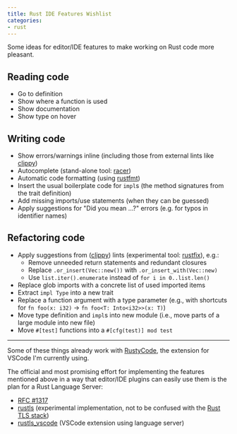 ```yaml
---
title: Rust IDE Features Wishlist
categories:
- rust
---
```

Some ideas for editor/IDE features to make working on Rust code more pleasant.

## Reading code

- Go to definition
- Show where a function is used
- Show documentation
- Show type on hover

## Writing code

- Show errors/warnings inline (including those from external lints like [clippy](https://github.com/Manishearth/rust-clippy))
- Autocomplete (stand-alone tool: [racer](https://github.com/phildawes/racer))
- Automatic code formatting (using [rustfmt](https://github.com/rust-lang-nursery/rustfmt))
- Insert the usual boilerplate code for `impl`s (the method signatures from the trait definition)
- Add missing imports/use statements (when they can be guessed)
- Apply suggestions for "Did you mean …?" errors (e.g. for typos in identifier names)

## Refactoring code

- Apply suggestions from ([clippy](https://github.com/Manishearth/rust-clippy)) lints (experimental tool: [rustfix](https://github.com/killercup/rustfix)), e.g.:
	- Remove unneeded return statements and redundant closures
	- Replace `.or_insert(Vec::new())` with `.or_insert_with(Vec::new)`
	- Use `list.iter().enumerate` instead of `for i in 0..list.len()`
- Replace glob imports with a concrete list of used imported items
- Extract `impl Type` into a new trait
- Replace a function argument with a type parameter
	(e.g., with shortcuts for `fn foo(x: i32)` → `fn foo<T: Into<i32>>(x: T)`)
- Move type definition and `impl`s into new module
	(i.e., move parts of a large module into new file)
- Move `#[test]` functions into a `#[cfg(test)] mod test`

- - -

Some of these things already work with [RustyCode](https://github.com/saviorisdead/RustyCode), the extension for VSCode I'm currently using.

The official and most promising effort for implementing the features mentioned above in a way that editor/IDE plugins can easily use them is the plan for a Rust Language Server:

- [RFC #1317](https://github.com/rust-lang/rfcs/blob/1f5d3a9512ba08390a2226aa71a5fe9e277954fb/text/1317-ide.md)
- [rustls](https://github.com/jonathandturner/rustls) (experimental implementation, not to be confused with the [Rust TLS stack](https://crates.io/crates/rustls))
- [rustls_vscode](https://github.com/jonathandturner/rustls_vscode) (VSCode extension using language server)
